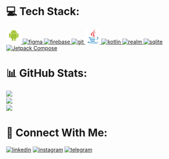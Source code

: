 # 💻 Tech Stack:
<p align="left"> <a href="https://developer.android.com" target="_blank" rel="noreferrer"> <img src="https://raw.githubusercontent.com/devicons/devicon/master/icons/android/android-original-wordmark.svg" alt="android" width="40" height="40"/> </a><a href="https://www.figma.com/" target="_blank" rel="noreferrer"> <img src="https://www.vectorlogo.zone/logos/figma/figma-icon.svg" alt="figma" width="40" height="40"/></a><a href="https://firebase.google.com/" target="_blank" rel="noreferrer"> <img src="https://www.vectorlogo.zone/logos/firebase/firebase-icon.svg" alt="firebase" width="40" height="40"/> </a> <a href="https://git-scm.com/" target="_blank" rel="noreferrer"> <img src="https://www.vectorlogo.zone/logos/git-scm/git-scm-icon.svg" alt="git" width="40" height="40"/> </a> <a href="https://www.java.com" target="_blank" rel="noreferrer"> <img src="https://raw.githubusercontent.com/devicons/devicon/master/icons/java/java-original.svg" alt="java" width="40" height="40"/> </a> <a href="https://kotlinlang.org" target="_blank" rel="noreferrer"> <img src="https://www.vectorlogo.zone/logos/kotlinlang/kotlinlang-icon.svg" alt="kotlin" width="40" height="40"/> </a><a href="https://realm.io/" target="_blank" rel="noreferrer"> <img src="https://raw.githubusercontent.com/bestofjs/bestofjs-webui/8665e8c267a0215f3159df28b33c365198101df5/public/logos/realm.svg" alt="realm" width="40" height="40"/> </a>   
<a href="https://www.sqlite.org/" target="_blank" rel="noreferrer"> <img src="https://www.vectorlogo.zone/logos/sqlite/sqlite-icon.svg" alt="sqlite" width="40" height="40"/> </a> 
<a href="https://developer.android.com/jetpack/compose" target="_blank" rel="noreferrer"> <img src="https://3.bp.blogspot.com/-VVp3WvJvl84/X0Vu6EjYqDI/AAAAAAAAPjU/ZOMKiUlgfg8ok8DY8Hc-ocOvGdB0z86AgCLcBGAsYHQ/s1600/jetpack%2Bcompose%2Bicon_RGB.pn" alt="Jetpack Compose" width="45" height="45"/> </a></p>

# 📊 GitHub Stats:
![](https://github-readme-stats.vercel.app/api?username=BohdanStarunskyi&theme=dark&hide_border=false&include_all_commits=true&count_private=true)<br/>
![](https://github-readme-streak-stats.herokuapp.com/?user=BohdanStarunskyi&theme=dark&hide_border=false)<br/>
![](https://github-readme-stats.vercel.app/api/top-langs/?username=BohdanStarunskyi&theme=dark&hide_border=false&include_all_commits=true&count_private=true&layout=compact)
# 🔗 Connect With Me:
<a href="https://www.linkedin.com/in/bohdan-starunskyi-93bb09215/" target="blank"><img align="center" src="https://cdn-icons-png.flaticon.com/512/3536/3536505.png" alt="linkedin" height="40" width="40" /></a>
<a href="https://www.instagram.com/bohdanstarunskyi/" target="blank"><img align="center" src="https://cdn-icons-png.flaticon.com/512/2111/2111463.png" alt="instagram" height="40" width="40" /></a>
<a href="https://t.me/bohdanstarunskyi" target="blank"><img align="center" src="https://cdn-icons-png.flaticon.com/512/3536/3536661.png" alt="telegram" height="40" width="40" /></a>
